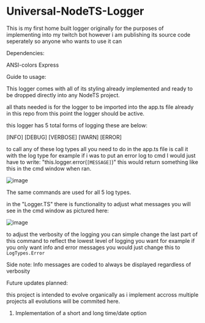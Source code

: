 # Universal-NodeTS-Logger
This is my first home built logger originally for the purposes of implementing into my twitch bot however i am publishing its source code seperately so anyone who wants to use it can 


Dependencies: 

ANSI-colors
Express



Guide to usage: 

This logger comes with all of its styling already implemented and ready to be dropped directly into any NodeTS project.

all thats needed is for the logger to be imported into the app.ts file already in this repo from this point the logger should be active. 

this logger has 5 total forms of logging these are below:

[INFO]
[DEBUG]
[VERBOSE]
[WARN] 
[ERROR]


to call any of these log types all you need to do in the app.ts file is call it with the log type for example if i was to put an error log to cmd I would just have to write: "this.logger.error(`[MESSAGE]`)" 
this would return something like this in the cmd window when ran. 


![image](https://github.com/IsaacB258/Universal-NodeTS-Logger/assets/106151439/c01322f7-eeb7-462b-944f-ef9ba4ad5e55)

The same commands are used for all 5 log types. 

in the "Logger.TS" there is functionality to adjust what messages you will see in the cmd window as pictured here:

![image](https://github.com/IsaacB258/Universal-NodeTS-Logger/assets/106151439/71c11a34-e3db-4655-9cdd-62a208b61869)

to adjust the verbosity of the logging you can simple change the last part of this command to reflect the lowest level of logging you want for example if you only want info and error messages you would just change this to `LogTypes.Error`

Side note: Info messages are coded to always be displayed regardless of verbosity 



Future updates planned: 

this project is intended to evolve organically as i implement accross multiple projects all evolutions will be commited here. 

1. Implementation of a short and long time/date option 



